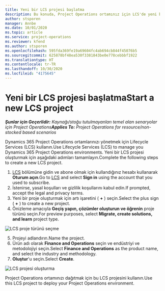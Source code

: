 ```yaml
---
title: Yeni bir LCS projesi başlatma
description: Bu konuda, Project Operations ortamınız için LCS'de yeni bir proje oluşturma hakkında bilgiler sağlanmaktadır.
author: stsporen
manager: Annbe
ms.date: 10/01/2020
ms.topic: article
ms.service: project-operations
ms.reviewer: kfend
ms.author: stsporen
ms.openlocfilehash: 595fda369fe19a69604fc4ab694cb844f45076b5
ms.sourcegitcommit: 625878bf48ea530f3381843be0e778cebbbf1922
ms.translationtype: HT
ms.contentlocale: tr-TR
ms.lasthandoff: 10/30/2020
ms.locfileid: "4175645"
---
```

# <a name="start-a-new-lcs-project"></a><span data-ttu-id="f2399-103">Yeni bir LCS projesi başlatma</span><span class="sxs-lookup"><span data-stu-id="f2399-103">Start a new LCS project</span></span>

<span data-ttu-id="f2399-104">_**Şunlar için Geçerlidir:** Kaynağı/stoğu tutulmayanları temel alan senaryolar için Project Operations_</span><span class="sxs-lookup"><span data-stu-id="f2399-104">_**Applies To:** Project Operations for resource/non-stocked based scenarios_</span></span>

<span data-ttu-id="f2399-105">Dynamics 365 Project Operations ortamlarınızı yönetmek için Lifecycle Services (LCS) kullanın.</span><span class="sxs-lookup"><span data-stu-id="f2399-105">Use Lifecycle Services (LCS) to manage you Dynamics 365 Project Operations environments.</span></span> <span data-ttu-id="f2399-106">Yeni bir LCS projesi oluşturmak için aşağıdaki adımları tamamlayın.</span><span class="sxs-lookup"><span data-stu-id="f2399-106">Complete the following steps to create a new LCS project.</span></span>

1. <span data-ttu-id="f2399-107">[LCS](https://lcs.dynamics.com/Logon/Index) bölümüne gidin ve abone olmak için kullandığınız hesabı kullanarak **Oturum açın**.</span><span class="sxs-lookup"><span data-stu-id="f2399-107">Go to [LCS](https://lcs.dynamics.com/Logon/Index) and select **Sign in** using the account that you used to subscribe.</span></span>
2. <span data-ttu-id="f2399-108">İstenirse, yasal koşulları ve gizlilik koşullarını kabul edin.</span><span class="sxs-lookup"><span data-stu-id="f2399-108">If prompted, accept the legal and privacy terms.</span></span>
3. <span data-ttu-id="f2399-109">Yeni bir proje oluşturmak için artı işaretini ( **+** ) seçin.</span><span class="sxs-lookup"><span data-stu-id="f2399-109">Select the plus sign ( **+** ) to create a new project.</span></span>
4. <span data-ttu-id="f2399-110">Önizleme amacıyla **Geçiş yapın, çözümler oluşturun ve öğrenin** proje türünü seçin.</span><span class="sxs-lookup"><span data-stu-id="f2399-110">For preview purposes, select **Migrate, create solutions, and learn** project type.</span></span>

  ![LCS proje türünü seçme](./media/create-lcs-1.png)

5. <span data-ttu-id="f2399-112">Projeyi adlandırın.</span><span class="sxs-lookup"><span data-stu-id="f2399-112">Name the project.</span></span> 
6. <span data-ttu-id="f2399-113">Ürün adı olarak **Finance and Operations** seçin ve endüstriyi ve metodolojiyi seçin.</span><span class="sxs-lookup"><span data-stu-id="f2399-113">Select **Finance and Operations** as the product name, and select the industry and methodology.</span></span> 
7. <span data-ttu-id="f2399-114">**Oluştur**'u seçin.</span><span class="sxs-lookup"><span data-stu-id="f2399-114">Select **Create**.</span></span>

![LCS projesi oluşturma](./media/create-lcs-2.png)

<span data-ttu-id="f2399-116">Project Operations ortamınızı dağıtmak için bu LCS projesini kullanın.</span><span class="sxs-lookup"><span data-stu-id="f2399-116">Use this LCS project to deploy your Project Operations environment.</span></span>

